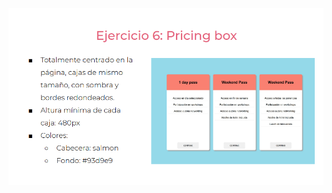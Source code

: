 ![](https://github.com/camilio77/practicaModeladoEnCaja/blob/ejercicio_6/storage/img/enunciado6.png)